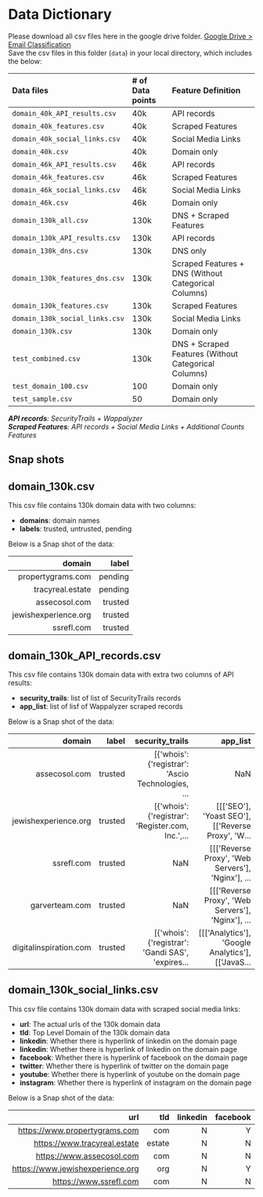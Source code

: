 # Data Dictionary

Please download all csv files here in the google drive folder. [Google Drive > Email Classification](https://drive.google.com/drive/folders/1cEiKNfFSNhfcsXVjBqI-RywphjTMxKsE?usp=sharing)<br/>
Save the csv files in this folder (`data`) in your local directory, which includes the below:

| __Data files__   |  __# of Data points__ | __Feature Definition__ |
|:------|:------|:------|
| `domain_40k_API_results.csv` | 40k | API records |
| `domain_40k_features.csv`| 40k | Scraped Features |
| `domain_40k_social_links.csv` | 40k | Social Media Links |
| `domain_40k.csv` | 40k | Domain only |
| `domain_46k_API_results.csv` | 46k | API records |
| `domain_46k_features.csv` | 46k | Scraped Features |
| `domain_46k_social_links.csv` | 46k | Social Media Links |
| `domain_46k.csv` | 46k | Domain only |
| `domain_130k_all.csv` | 130k | DNS + Scraped Features |
| `domain_130k_API_results.csv` | 130k | API records |
| `domain_130k_dns.csv` | 130k | DNS only |
| `domain_130k_features_dns.csv` | 130k | Scraped Features + DNS (Without Categorical Columns) |
| `domain_130k_features.csv` | 130k | Scraped Features |
| `domain_130k_social_links.csv` | 130k | Social Media Links |
| `domain_130k.csv` | 130k | Domain only |
| `test_combined.csv` | 130k | DNS + Scraped Features (Without Categorical Columns)|
| `test_domain_100.csv` | 100 | Domain only |
| `test_sample.csv` | 50 | Domain only |

*__API records__: SecurityTrails + Wappalyzer*<br/>
*__Scraped Features__: API records + Social Media Links + Additional Counts Features*  

## Snap shots

## domain_130k.csv

This csv file contains 130k domain data with two columns:

* __domains__: domain names
* __labels__: trusted, untrusted, pending

Below is a Snap shot of the data:

| __domain__   |  __label__ |
|------:|------:|
| propertygrams.com |  pending |
| tracyreal.estate	 | pending |
| assecosol.com | trusted |
| jewishexperience.org  | trusted |
| ssrefl.com  | trusted |

## domain_130k_API_records.csv

This csv file contains 130k domain data with extra two columns of API results:

* __security_trails__: list of list of SecurityTrails records
* __app_list__: list of lisf of Wappalyzer scraped records

Below is a Snap shot of the data:

| __domain__   |  __label__ | __security_trails__ | __app_list__ |
|------:|------:|------:|------:|
| assecosol.com | trusted | \[{'whois': {'registrar': 'Ascio Technologies, ... | NaN |
| jewishexperience.org | trusted | \[{'whois': {'registrar': 'Register.com, Inc.',... | \[\[\['SEO'], 'Yoast SEO'], \[\['Reverse Proxy', 'W... |
| ssrefl.com | trusted | NaN | \[\[\['Reverse Proxy', 'Web Servers'], 'Nginx'], ... |
| garverteam.com | trusted | NaN | \[\[\['Reverse Proxy', 'Web Servers'], 'Nginx'], ... |
| digitalinspiration.com | trusted | \[{'whois': {'registrar': 'Gandi SAS', 'expires...	| \[\[\['Analytics'], 'Google Analytics'], \[\['JavaS...|

## domain_130k_social_links.csv

This csv file contains 130k domain data with scraped social media links:

* __url__: The actual urls of the 130k domain data
* __tld__: Top Level Domain of the 130k domain data
* __linkedin__: Whether there is hyperlink of linkedin on the domain page
* __linkedin__: Whether there is hyperlink of linkedin on the domain page
* __facebook__: Whether there is hyperlink of facebook on the domain page
* __twitter__: Whether there is hyperlink of twitter on the domain page
* __youtube__: Whether there is hyperlink of youtube on the domain page
* __instagram__: Whether there is hyperlink of instagram on the domain page

Below is a Snap shot of the data:

| __url__   |  __tld__ | __linkedin__ | __facebook__ | __twitter__ | __youtube__ | __instagram__ |
|------:|------:|------:|------:|------:|------:|------:|
| https://www.propertygrams.com | com | N | Y | Y | N | N |
| https://www.tracyreal.estate | estate | N | N | N | N | N |
| https://www.assecosol.com | com | N | N | N | N | N |
| https://www.jewishexperience.org | org | N | Y | Y | Y | Y |
| https://www.ssrefl.com | com | N | N | N | N | N |
